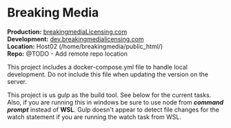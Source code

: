 # Breaking Media

**Production:** [breakingmediaLicensing.com](https://breakingmediaLicensing.com)  
**Development:** [dev.breakingmedialicensing.com](https://dev.breakingmedialicensing.com)  
**Location:** Host02 (/home/breakingmedia/public_html/)  
**Repo:** @TODO - Add remote repo location  

This project includes a docker-compose.yml file to handle local development. Do not include this file when updating the version on the server.  

This project is us gulp as the build tool. See below for the current tasks. Also, if you are running this in windows be sure to use node from ***command prompt*** instead of **WSL**. Gulp doesn't appear to detect file changes for the watch statement if you are running the watch task from WSL. 

